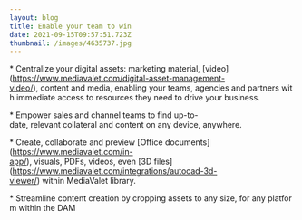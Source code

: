 ```yaml
---
layout: blog
title: Enable your team to win
date: 2021-09-15T09:57:51.723Z
thumbnail: /images/4635737.jpg
---
```

\* Centralize your digital assets: marketing material, \[video](https://www.mediavalet.com/digital-asset-management-video/), content and media, enabling your teams, agencies and partners with immediate access to resources they need to drive your business.



\* Empower sales and channel teams to find up-to-date, relevant collateral and content on any device, anywhere.



\* Create, collaborate and preview \[Office documents](https://www.mediavalet.com/in-app/), visuals, PDFs, videos, even \[3D files](https://www.mediavalet.com/integrations/autocad-3d-viewer/) within MediaValet library.

\* Streamline content creation by cropping assets to any size, for any platform within the DAM